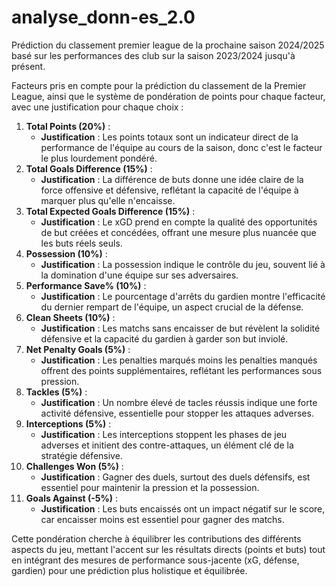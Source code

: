 # analyse_donn-es_2.0
Prédiction du classement premier league de la prochaine saison 2024/2025 basé sur les performances des club sur la saison 2023/2024 jusqu'à présent.

Facteurs  pris en compte pour la prédiction du classement de la Premier League, ainsi que le système de pondération de points pour chaque facteur, avec une justification pour chaque choix :

1. **Total Points (20%)** :
    - **Justification** : Les points totaux sont un indicateur direct de la performance de l'équipe au cours de la saison, donc c'est le facteur le plus lourdement pondéré.
2. **Total Goals Difference (15%)** :
    - **Justification** : La différence de buts donne une idée claire de la force offensive et défensive, reflétant la capacité de l'équipe à marquer plus qu'elle n'encaisse.
3. **Total Expected Goals Difference (15%)** :
    - **Justification** : Le xGD prend en compte la qualité des opportunités de but créées et concédées, offrant une mesure plus nuancée que les buts réels seuls.
4. **Possession (10%)** :
    - **Justification** : La possession indique le contrôle du jeu, souvent lié à la domination d'une équipe sur ses adversaires.
5. **Performance Save% (10%)** :
    - **Justification** : Le pourcentage d'arrêts du gardien montre l'efficacité du dernier rempart de l'équipe, un aspect crucial de la défense.
6. **Clean Sheets (10%)** :
    - **Justification** : Les matchs sans encaisser de but révèlent la solidité défensive et la capacité du gardien à garder son but inviolé.
7. **Net Penalty Goals (5%)** :
    - **Justification** : Les penalties marqués moins les penalties manqués offrent des points supplémentaires, reflétant les performances sous pression.
8. **Tackles (5%)** :
    - **Justification** : Un nombre élevé de tacles réussis indique une forte activité défensive, essentielle pour stopper les attaques adverses.
9. **Interceptions (5%)** :
    - **Justification** : Les interceptions stoppent les phases de jeu adverses et initient des contre-attaques, un élément clé de la stratégie défensive.
10. **Challenges Won (5%)** :
    - **Justification** : Gagner des duels, surtout des duels défensifs, est essentiel pour maintenir la pression et la possession.
11. **Goals Against (-5%)** :
    - **Justification** : Les buts encaissés ont un impact négatif sur le score, car encaisser moins est essentiel pour gagner des matchs.

Cette pondération cherche à équilibrer les contributions des différents aspects du jeu, mettant l'accent sur les résultats directs (points et buts) tout en intégrant des mesures de performance sous-jacente (xG, défense, gardien) pour une prédiction plus holistique et équilibrée.
